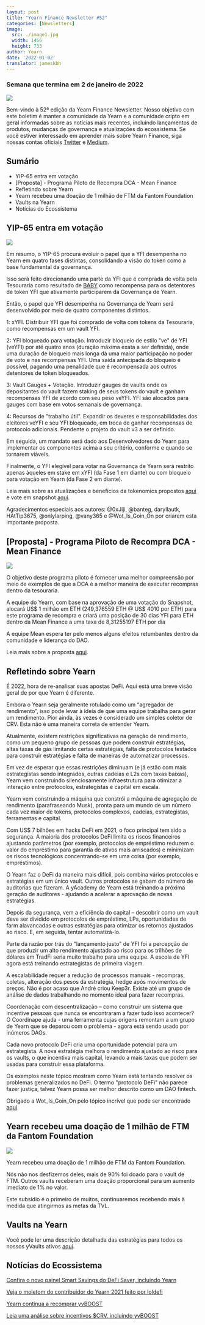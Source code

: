 ```yaml
---
layout: post
title: "Yearn Finance Newsletter #52"
categories: [Newsletters]
image:
  src: ./image1.jpg
  width: 1456
  height: 733
author: Yearn
date: '2022-01-02'
translator: jameskbh
---
```



### Semana que termina em 2 de janeiro de 2022

![](/_posts/_newsletters/Yearn-Finance-Newsletter-52/cover.jpeg?w=880&h=440)

Bem-vindo à 52ª edição da Yearn Finance Newsletter. Nosso objetivo com este boletim é manter a comunidade da Yearn e a comunidade cripto em geral informadas sobre as notícias mais recentes, incluindo lançamentos de produtos, mudanças de governança e atualizações do ecossistema. Se você estiver interessado em aprender mais sobre Yearn Finance, siga nossas contas oficiais [Twitter](https://twitter.com/iearnfinance) e [Medium](https://medium.com/iearn).

## Sumário

- YIP-65 entra em votação
- [Proposta] - Programa Piloto de Recompra DCA - Mean Finance
- Refletindo sobre Yearn
- Yearn recebeu uma doação de 1 milhão de FTM da Fantom Foundation
- Vaults na Yearn
- Notícias do Ecossistema

## YIP-65 entra em votação

![](/_posts/_newsletters/Yearn-Finance-Newsletter-52/image2.jpg?w=980&h=871)

Em resumo, o YIP-65 procura evoluir o papel que a YFI desempenha no Yearn em quatro fases distintas, consolidando a visão do token como a base fundamental da governança.

Isso será feito direcionando uma parte da YFI que é comprada de volta pela Tesouraria como resultado de [BABY](https://yips.yearn.finance/YIPS/yip-56) como recompensa para os detentores de token YFI que ativamente participarem da Governança de Yearn.

Então, o papel que YFI desempenha na Governança de Yearn será desenvolvido por meio de quatro componentes distintos.

1: xYFI. Distribuir YFI que foi comprado de volta com tokens da Tesouraria, como recompensas em um vault YFI.

2: YFI bloqueado para votação. Introduzir bloqueio de estilo "ve" de YFI (veYFI) por até quatro anos (duração máxima exata a ser definida), onde uma duração de bloqueio mais longa dá uma maior participação no poder de voto e nas recompensas YFI. Uma saída antecipada do bloqueio é possível, pagando uma penalidade que é recompensada aos outros detentores de token bloqueados.

3: Vault Gauges + Votação. Introduzir gauges de vaults onde os depositantes do vault fazem staking de seus tokens do vault e ganham recompensas YFI de acordo com seu peso veYFI. YFI são alocados para gauges com base em votos semanais de governança.

4: Recursos de "trabalho útil". Expandir os deveres e responsabilidades dos eleitores veYFI e seu YFI bloqueado, em troca de ganhar recompensas de protocolo adicionais. Pendente o projeto do vault v3 a ser definido.

Em seguida, um mandato será dado aos Desenvolvedores do Yearn para implementar os componentes acima a seu critério, conforme e quando se tornarem viáveis.

Finalmente, o YFI elegível para votar na Governança de Yearn será restrito apenas àqueles em stake em xYFI (da Fase 1 em diante) ou com bloqueio para votação em Yearn (da Fase 2 em diante).

Leia mais sobre as atualizações e benefícios da tokenomics propostos [aqui](https://gov.yearn.finance/t/yip-65-evolving-yfi-tokenomics/11994) e vote em snapshot [aqui](https://snapshot.org/#/ybaby.eth/proposal/0x8f7417fa5565d9f46e16618503e8808c36d51b2a9e8217a68c632d7c090d69d9).

Agradecimentos especiais aos autores: @0xJiji, @banteg, daryllautk, HAtTip3675, @onlylarping, @vany365 e @Wot_Is_Goin_On por criarem esta importante proposta.

## [Proposta] - Programa Piloto de Recompra DCA - Mean Finance

![](/_posts/_newsletters/Yearn-Finance-Newsletter-52/image3.jpg?w=690&h=301)

O objetivo deste programa piloto é fornecer uma melhor compreensão por meio de exemplos de que a DCA é a melhor maneira de executar recompras dentro da tesouraria.

A equipe do Yearn, com base na aprovação de uma votação do Snapshot, alocará US$ 1 milhão em ETH (249,376559 ETH @ US$ 4010 por ETH) para este programa de recompra e criará uma posição de 30 dias YFI para ETH dentro da Mean Finance a uma taxa de 8,31255197 ETH por dia

A equipe Mean espera ter pelo menos alguns efeitos retumbantes dentro da comunidade e liderança do DAO.

Leia mais sobre a proposta [aqui](https://gov.yearn.finance/t/proposal-mean-dca-buyback-pilot-program/12065).

## Refletindo sobre Yearn

É 2022, hora de re-analisar suas apostas DeFi. Aqui está uma breve visão geral de por que Yearn é diferente.

Embora o Yearn seja geralmente rotulado como um “agregador de rendimento”, isso pode levar à ideia de que uma equipe trabalha para gerar um rendimento. Pior ainda, às vezes é considerado um simples coletor de CRV. Esta não é uma maneira correta de entender Yearn.

Atualmente, existem restrições significativas na geração de rendimento, como um pequeno grupo de pessoas que podem construir estratégias, altas taxas de gás limitando certas estratégias, falta de protocolos testados para construir estratégias e falta de maneiras de automatizar processos.

Em vez de esperar que essas restrições diminuam (e já estão com mais estrategistas sendo integrados, outras cadeias e L2s com taxas baixas), Yearn vem construindo silenciosamente infraestrutura para otimizar a interação entre protocolos, estrategistas e capital em escala.

Yearn vem construindo a máquina que constrói a máquina de agregação de rendimento (parafraseando Musk), pronta para um mundo de um número cada vez maior de tokens, protocolos complexos, cadeias, estrategistas, ferramentas e capital.

Com US$ 7 bilhões em hacks DeFi em 2021, o foco principal tem sido a segurança. A maioria dos protocolos DeFi limita os riscos financeiros ajustando parâmetros (por exemplo, protocolos de empréstimo reduzem o valor do empréstimo para garantia de ativos mais arriscados) e minimizam os riscos tecnológicos concentrando-se em uma coisa (por exemplo, empréstimos).

O Yearn faz o DeFi da maneira mais difícil, pois combina vários protocolos e estratégias em um único vault. Outros protocolos se gabam do número de auditorias que fizeram. A yAcademy de Yearn está treinando a próxima geração de auditores - ajudando a acelerar a aprovação de novas estratégias.

Depois da segurança, vem a eficiência do capital – descobrir como um vault deve ser dividido em protocolos de empréstimo, LPs, oportunidades de farm alavancadas e outras estratégias para otimizar os retornos ajustados ao risco. E, em seguida, tentar automatizá-lo.

Parte da razão por trás do "lançamento justo" de YFI foi a percepção de que produzir um alto rendimento ajustado ao risco para os trilhões de dólares em TradFi seria muito trabalho para uma equipe. A escola de YFI agora está treinando estrategistas de primeira viagem.

A escalabilidade requer a redução de processos manuais - recompras, coletas, alteração dos pesos da estratégia, hedge após movimentos de preços. Não é por acaso que André criou Keep3r. Existe até um grupo de análise de dados trabalhando no momento ideal para fazer recompras.

Coordenação com descentralização – como construir um sistema que incentive pessoas que nunca se encontraram a fazer tudo isso acontecer? O Coordinape ajuda - uma ferramenta cujas origens remontam a um grupo de Yearn que se deparou com o problema - agora está sendo usado por inúmeros DAOs.

Cada novo protocolo DeFi cria uma oportunidade potencial para um estrategista. A nova estratégia melhora o rendimento ajustado ao risco para os vaults, o que incentiva mais capital, levando a mais taxas que podem ser usadas para construir essa plataforma.

Os exemplos neste tópico mostram como Yearn está tentando resolver os problemas generalizados no DeFi. O termo "protocolo DeFi" não parece fazer justiça, talvez Yearn possa ser melhor descrito como um DAO fintech.

Obrigado a Wot_Is_Goin_On pelo tópico incrível que pode ser encontrado [aqui](https://twitter.com/Wot_Is_Goin_On/status/1477277152336916484).

## Yearn recebeu uma doação de 1 milhão de FTM da Fantom Foundation

![](/_posts/_newsletters/Yearn-Finance-Newsletter-52/image4.jpg?w=1100&h=1092)

Yearn recebeu uma doação de 1 milhão de FTM da Fantom Foundation.

Nós não nos desfizemos deles, mais de 90% foi doado para o vault de FTM. Outros vaults receberam uma doação proporcional para um aumento imediato de 1% no valor.

Este subsídio é o primeiro de muitos, continuaremos recebendo mais à medida que atingirmos as metas da TVL.

## Vaults na Yearn

Você pode ler uma descrição detalhada das estratégias para todos os nossos yVaults ativos [aqui](https://medium.com/yearn-state-of-the-vaults/the-vaults-at-yearn-9237905ffed3).

## Notícias do Ecossistema

[Confira o novo painel Smart Savings do DeFi Saver, incluindo Yearn](https://twitter.com/DeFiSaver/status/1476614075815809028?s=20)

[Veja o moletom do contribuidor do Yearn 2021 feito por loldefi](https://twitter.com/loldefi/status/1477062572595884032)

[Yearn continua a recomprar yvBOOST](https://twitter.com/wavey0x/status/1474946151006842884)

[Leia uma análise sobre incentivos $CRV, incluindo yvBOOST](https://twitter.com/0xSEM/status/1475284063204388867)
